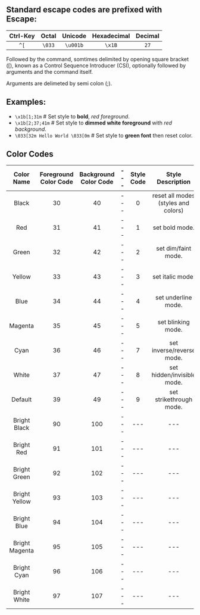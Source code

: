 ## Standard escape codes are prefixed with Escape:
|Ctrl-Key|Octal|Unicode|Hexadecimal|Decimal|
|:--:|:---:|:---:|:---:|:---:|
|`^[`|`\033`|`\u001b`|`\x1B`|`27`|

Followed by the command, somtimes delimited by opening square bracket ([), known as a Control Sequence Introducer (CSI), optionally followed by arguments and the command itself.

Arguments are delimeted by semi colon (;).


## Examples:

- `\x1b[1;31m`  # Set style to **bold**, *red foreground*.
- `\x1b[2;37;41m`  # Set style to **dimmed white foreground** with *red background*.
- `\033[32m Hello World \033[0m`  # Set style to **green font** then reset color.


## Color Codes

| Color Name | Foreground Color Code | Background Color Code |---| Style Code | Style Description |
|:---:|:---:|:---:|:---:|:---:|:---:|
| Black |	30	| 40 |---| 0 | reset all modes (styles and colors) |
| Red	| 31	| 41 |---|  1 | set bold mode. |
| Green |	32	| 42 |---| 2 | set dim/faint mode. |
| Yellow |	33 |	43 |---| 3 | set italic mode. |
| Blue	| 34	| 44 |---| 4 | set underline mode. |
| Magenta	| 35	| 45 |---| 5 | set blinking mode. |
| Cyan	| 36	| 46 |---| 7 | set inverse/reverse mode. |
| White	| 37 |	47 |---| 8 | set hidden/invisible mode. |
| Default	| 39	| 49 |---| 9 |	set strikethrough mode. |
| Bright Black | 90 |	100 |---|---|---|
| Bright Red | 91	| 101 |---|---|---|
| Bright Green |92 | 102 |---|---|---|
| Bright Yellow |	93 | 103 |---|---|---|
| Bright Blue | 94 | 104 |---|---|---|
| Bright Magenta | 95 | 105 |---|---|---|
| Bright Cyan |	96 | 106 |---|---|---|
| Bright White | 97 |	107 |---|---|---|


